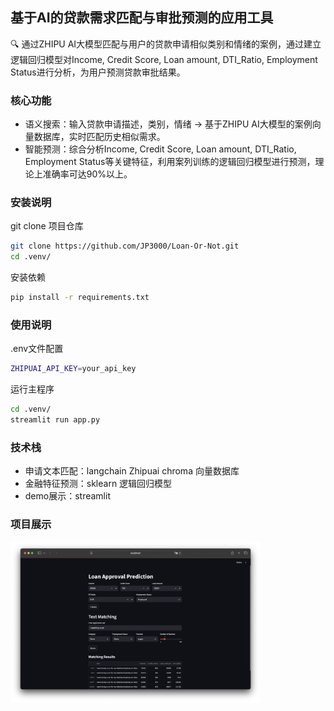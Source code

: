 ## 基于AI的贷款需求匹配与审批预测的应用工具
🔍 通过ZHIPU AI大模型匹配与用户的贷款申请相似类别和情绪的案例，通过建立逻辑回归模型对Income, Credit Score, Loan amount, DTI_Ratio, Employment Status进行分析，为用户预测贷款审批结果。

### 核心功能
* 语义搜索：输入贷款申请描述，类别，情绪 → 基于ZHIPU AI大模型的案例向量数据库，实时匹配历史相似需求。
* 智能预测：综合分析Income, Credit Score, Loan amount, DTI_Ratio, Employment Status等关键特征，利用案列训练的逻辑回归模型进行预测，理论上准确率可达90%以上。

### 安装说明
git clone 项目仓库
```bash
git clone https://github.com/JP3000/Loan-Or-Not.git
cd .venv/
```
安装依赖
```bash
pip install -r requirements.txt
```

### 使用说明
.env文件配置
```bash
ZHIPUAI_API_KEY=your_api_key
```

运行主程序
```bash
cd .venv/
streamlit run app.py
```

### 技术栈
* 申请文本匹配：langchain Zhipuai chroma 向量数据库
* 金融特征预测：sklearn 逻辑回归模型
* demo展示：streamlit

### 项目展示
<img src="./demoShow.png" alt="项目演示" width="400" />
